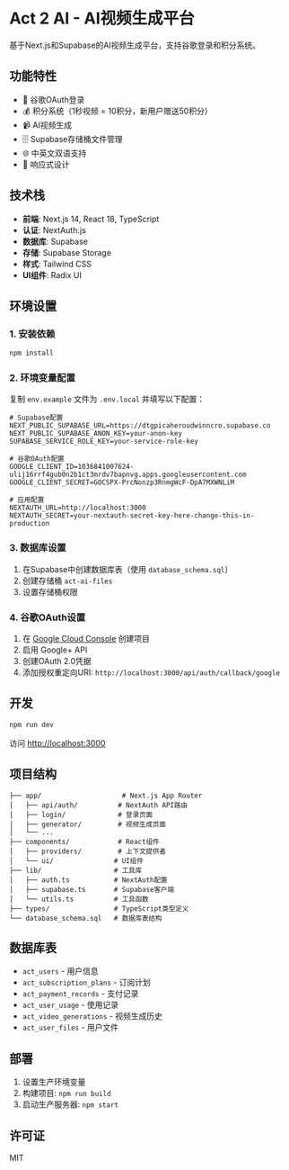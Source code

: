 # Act 2 AI - AI视频生成平台

基于Next.js和Supabase的AI视频生成平台，支持谷歌登录和积分系统。

## 功能特性

- 🔐 谷歌OAuth登录
- 💰 积分系统（1秒视频 = 10积分，新用户赠送50积分）
- 📹 AI视频生成
- 🗄️ Supabase存储桶文件管理
- 🌐 中英文双语支持
- 📱 响应式设计

## 技术栈

- **前端**: Next.js 14, React 18, TypeScript
- **认证**: NextAuth.js
- **数据库**: Supabase
- **存储**: Supabase Storage
- **样式**: Tailwind CSS
- **UI组件**: Radix UI

## 环境设置

### 1. 安装依赖

```bash
npm install
```

### 2. 环境变量配置

复制 `env.example` 文件为 `.env.local` 并填写以下配置：

```env
# Supabase配置
NEXT_PUBLIC_SUPABASE_URL=https://dtgpicaheroudwinncro.supabase.co
NEXT_PUBLIC_SUPABASE_ANON_KEY=your-anon-key
SUPABASE_SERVICE_ROLE_KEY=your-service-role-key

# 谷歌OAuth配置
GOOGLE_CLIENT_ID=1036841007624-ulij16rrf4gub0n2b1ct3mrdv7bapnvg.apps.googleusercontent.com
GOOGLE_CLIENT_SECRET=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

# 应用配置
NEXTAUTH_URL=http://localhost:3000
NEXTAUTH_SECRET=your-nextauth-secret-key-here-change-this-in-production
```

### 3. 数据库设置

1. 在Supabase中创建数据库表（使用 `database_schema.sql`）
2. 创建存储桶 `act-ai-files`
3. 设置存储桶权限

### 4. 谷歌OAuth设置

1. 在 [Google Cloud Console](https://console.cloud.google.com/) 创建项目
2. 启用 Google+ API
3. 创建OAuth 2.0凭据
4. 添加授权重定向URI: `http://localhost:3000/api/auth/callback/google`

## 开发

```bash
npm run dev
```

访问 [http://localhost:3000](http://localhost:3000)

## 项目结构

```
├── app/                    # Next.js App Router
│   ├── api/auth/          # NextAuth API路由
│   ├── login/             # 登录页面
│   ├── generator/         # 视频生成页面
│   └── ...
├── components/            # React组件
│   ├── providers/         # 上下文提供者
│   └── ui/               # UI组件
├── lib/                  # 工具库
│   ├── auth.ts           # NextAuth配置
│   ├── supabase.ts       # Supabase客户端
│   └── utils.ts          # 工具函数
├── types/                # TypeScript类型定义
└── database_schema.sql   # 数据库表结构
```

## 数据库表

- `act_users` - 用户信息
- `act_subscription_plans` - 订阅计划
- `act_payment_records` - 支付记录
- `act_user_usage` - 使用记录
- `act_video_generations` - 视频生成历史
- `act_user_files` - 用户文件

## 部署

1. 设置生产环境变量
2. 构建项目: `npm run build`
3. 启动生产服务器: `npm start`

## 许可证

MIT
